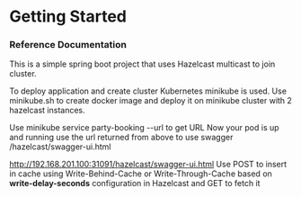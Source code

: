 # Getting Started

### Reference Documentation

This is a simple spring boot project that uses Hazelcast multicast to join cluster.

To deploy application and create cluster Kubernetes minikube is used.
Use minikube.sh to create docker image and deploy it on minikube cluster with 2 hazelcast instances.


Use minikube service party-booking --url to get URL
Now your pod is up and running use the url returned from above to use swagger 
<URL>/hazelcast/swagger-ui.html

http://192.168.201.100:31091/hazelcast/swagger-ui.html
Use POST to insert in cache using Write-Behind-Cache or Write-Through-Cache based on <b>write-delay-seconds</b> configuration in Hazelcast
and GET to fetch it

